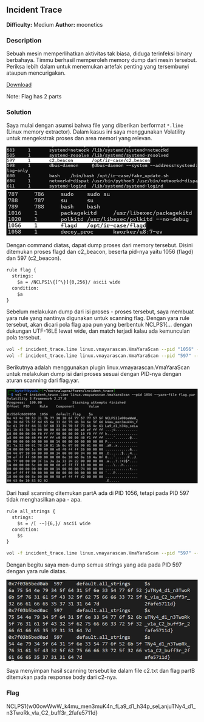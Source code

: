 ## Incident Trace

**Difficulty:** Medium
**Author:** moonetics

### Description

Sebuah mesin memperlihatkan aktivitas tak biasa, diduga terinfeksi binary berbahaya. Timmu berhasil memperoleh memory dump dari mesin tersebut. Periksa lebih dalam untuk menemukan artefak penting yang tersembunyi ataupun mencurigakan.

[Download](https://drive.google.com/file/d/1SP2rBKwu5wlDpr81rc7Ngvr5ii87dH6G/view)

Note: Flag has 2 parts

### Solution

Saya mulai dengan asumsi bahwa file yang diberikan berformat `*.lime` (Linux memory extractor). Dalam kasus ini saya menggunakan Volatility untuk mengekstrak proses dan area memori yang relevan. 

![alt text](image.png)
![alt text](image-1.png)

Dengan command diatas, dapat dump proses dari memory tersebut. Disini ditemukan proses flagd dan c2_beacon, beserta pid-nya yaitu 1056 (flagd) dan 597 (c2_beacon).

```yara
rule flag {
  strings:
    $a = /NCLPS1\{[^\}]{0,256}/ ascii wide
  condition:
    $a
}
```

Sebelum melakukan dump dari isi proses - proses tersebut, saya membuat yara rule yang nantinya digunakan untuk scanning flag. Dengan yara rule tersebut, akan dicari pola flag apa pun yang berbentuk NCLPS1{... dengan dukungan UTF-16LE lewat wide, dan match terjadi kalau ada kemunculan pola tersebut.

```bash
vol -f incident_trace.lime linux.vmayarascan.VmaYaraScan --pid "1056" --yara-file flag.yar
vol -f incident_trace.lime linux.vmayarascan.VmaYaraScan --pid "597" --yara-file flag.yar
```

Berikutnya adalah menggunakan plugin linux.vmayarascan.VmaYaraScan untuk melakukan dump isi dari proses sesuai dengan PID-nya dengan aturan scanning dari flag.yar.

![alt text](image-2.png)

Dari hasil scanning ditemukan partA ada di PID 1056, tetapi pada PID 597 tidak menghasilkan apa - apa.

```yara
rule all_strings {
  strings:
    $s = /[ -~]{6,}/ ascii wide
  condition:
    $s
}
```
```bash
vol -f incident_trace.lime linux.vmayarascan.VmaYaraScan --pid "597" --yara-file flag.yar
```

Dengan begitu saya men-dump semua strings yang ada pada PID 597 dengan yara rule diatas.

![alt text](image-3.png)

Saya menyimpan hasil scanning tersebut ke dalam file c2.txt dan flag partB ditemukan pada response body dari c2-nya.

### Flag

NCLPS1{w00owWwW_k4mu_men3muK4n_fLa9_d1_h34p_seLanjuTNy4_d1_n3TwoRk_vla_C2_buff3r_2fafe5711d}